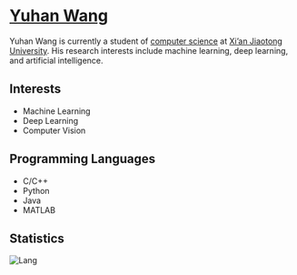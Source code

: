 
# [Yuhan Wang](https://yuhanwang.netlify.app)

Yuhan Wang is currently a student of [computer science](http://www.cs.xjtu.edu.cn) at [Xi’an Jiaotong University](http://www.xjtu.edu.cn). His research interests include machine learning, deep learning, and artificial intelligence.

## Interests 
- Machine Learning
- Deep Learning
- Computer Vision

## Programming Languages
- C/C++
- Python
- Java
- MATLAB

## Statistics

![Lang](https://github-readme-stats.vercel.app/api/top-langs/?username=yuhan-W&hide=jupyternotebook,ipynb,html&layout=compact)

<!--![Stats](https://github-readme-stats.vercel.app/api?username=yuhan-W)-->
